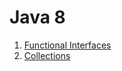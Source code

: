 # Java 8

1. [Functional Interfaces](https://github.com/mesurace/lambdas_java8/tree/master/Lambdas_java8/src/com/funtionalInterface)
2. [Collections](https://github.com/mesurace/lambdas_java8/tree/master/Lambdas_java8/src/com/collections)

